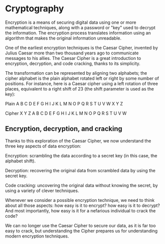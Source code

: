 # Cryptography

Encryption is a means of securing digital data using one or more mathematical techniques, along with a password or "key" used to decrypt the information. The encryption process translates information using an algorithm that makes the original information unreadable.

One of the earliest encryption techniques is the Caesar Cipher, invented by Julius Caesar more than two thousand years ago to communicate messages to his allies.
The Caesar Cipher is a great introduction to encryption, decryption, and code cracking, thanks to its simplicity.

The transformation can be represented by aligning two alphabets; the cipher alphabet is the plain alphabet rotated left or right by some number of positions. For instance, here is a Caesar cipher using a left rotation of three places, equivalent to a right shift of 23 (the shift parameter is used as the key):

Plain     A B C D E F G H I J K L M N O P Q R S T U V W X Y Z

Cipher    X Y Z A B C D E F G H I J K L M N O P Q R S T U V W

## Encryption, decryption, and cracking

Thanks to this exploration of the Caesar Cipher, we now understand the three key aspects of data encryption:

Encryption: scrambling the data according to a secret key (in this case, the alphabet shift).

Decryption: recovering the original data from scrambled data by using the secret key.

Code cracking: uncovering the original data without knowing the secret, by using a variety of clever techniques.

Whenever we consider a possible encryption technique, we need to think about all those aspects: how easy is it to encrypt? how easy is it to decrypt? And most importantly, how easy is it for a nefarious individual to crack the code?

We can no longer use the Caesar Cipher to secure our data, as it is far too easy to crack, but understanding the Cipher prepares us for understanding modern encryption techniques.
